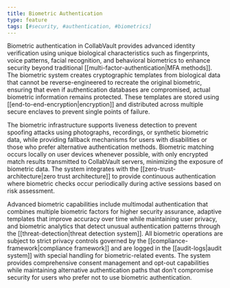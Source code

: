 ```yaml
---
title: Biometric Authentication
type: feature
tags: [#security, #authentication, #biometrics]
---
```


Biometric authentication in CollabVault provides advanced identity verification using unique biological characteristics such as fingerprints, voice patterns, facial recognition, and behavioral biometrics to enhance security beyond traditional [[multi-factor-authentication|MFA methods]]. The biometric system creates cryptographic templates from biological data that cannot be reverse-engineered to recreate the original biometric, ensuring that even if authentication databases are compromised, actual biometric information remains protected. These templates are stored using [[end-to-end-encryption|encryption]] and distributed across multiple secure enclaves to prevent single points of failure.

The biometric infrastructure supports liveness detection to prevent spoofing attacks using photographs, recordings, or synthetic biometric data, while providing fallback mechanisms for users with disabilities or those who prefer alternative authentication methods. Biometric matching occurs locally on user devices whenever possible, with only encrypted match results transmitted to CollabVault servers, minimizing the exposure of biometric data. The system integrates with the [[zero-trust-architecture|zero trust architecture]] to provide continuous authentication where biometric checks occur periodically during active sessions based on risk assessment.

Advanced biometric capabilities include multimodal authentication that combines multiple biometric factors for higher security assurance, adaptive templates that improve accuracy over time while maintaining user privacy, and biometric analytics that detect unusual authentication patterns through the [[threat-detection|threat detection system]]. All biometric operations are subject to strict privacy controls governed by the [[compliance-framework|compliance framework]] and are logged in the [[audit-logs|audit system]] with special handling for biometric-related events. The system provides comprehensive consent management and opt-out capabilities while maintaining alternative authentication paths that don't compromise security for users who prefer not to use biometric authentication.